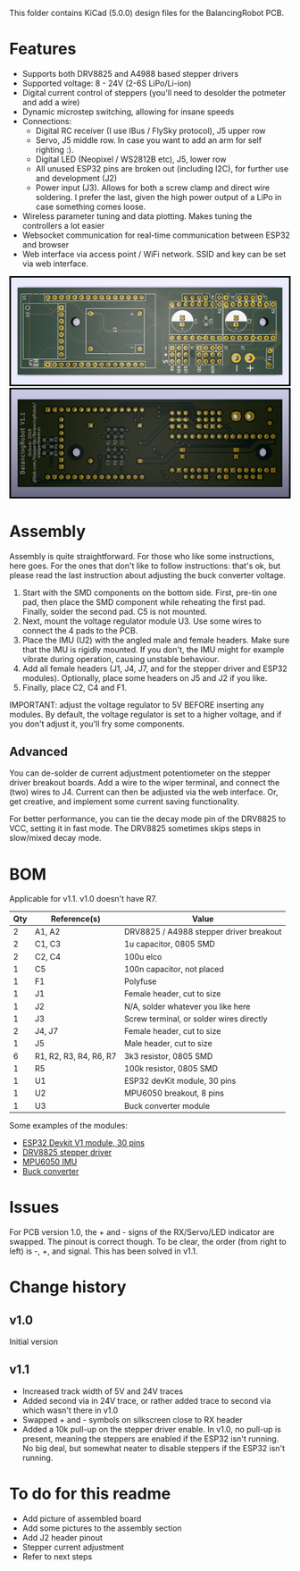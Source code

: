 
This folder contains KiCad (5.0.0) design files for the BalancingRobot PCB. 

# Features
* Supports both DRV8825 and A4988 based stepper drivers
* Supported voltage: 8 - 24V (2-6S LiPo/Li-ion)
* Digital current control of steppers (you'll need to desolder the potmeter and add a wire)
* Dynamic microstep switching, allowing for insane speeds
* Connections: 
	- Digital RC receiver (I use IBus / FlySky protocol), J5 upper row
	- Servo, J5 middle row. In case you want to add an arm for self righting :).
	- Digital LED (Neopixel / WS2812B etc), J5, lower row
	- All unused ESP32 pins are broken out (including I2C), for further use and development (J2)
	- Power input (J3). Allows for both a screw clamp and direct wire soldering. I prefer the last, given the high power output of a LiPo in case something comes loose.
* Wireless parameter tuning and data plotting. Makes tuning the controllers a lot easier
* Websocket communication for real-time communication between ESP32 and browser
* Web interface via access point / WiFi network. SSID and key can be set via web interface.

![Top side](/PCB/pictures/pcb_v1-1_top.png)
![Top side](/PCB/pictures/pcb_v1-1_bottom.png)

# Assembly
Assembly is quite straightforward. For those who like some instructions, here goes. For the ones that don't like to follow instructions: that's ok, but please read the last instruction about adjusting the buck converter voltage.

1. Start with the SMD components on the bottom side. First, pre-tin one pad, then place the SMD component while reheating the first pad. Finally, solder the second pad. C5 is not mounted.
2. Next, mount the voltage regulator module U3. Use some wires to connect the 4 pads to the PCB.
3. Place the IMU (U2) with the angled male and female headers. Make sure that the IMU is rigidly mounted. If you don't, the IMU might for example vibrate during operation, causing unstable behaviour.
4. Add all female headers (J1, J4, J7, and for the stepper driver and ESP32 modules). Optionally, place some headers on J5 and J2 if you like.
5. Finally, place C2, C4 and F1.

IMPORTANT: adjust the voltage regulator to 5V BEFORE inserting any modules. By default, the voltage regulator is set to a higher voltage, and if you don't adjust it, you'll fry some components. 

## Advanced
You can de-solder de current adjustment potentiometer on the stepper driver breakout boards. Add a wire to the wiper terminal, and connect the (two) wires to J4. Current can then be adjusted via the web interface. Or, get creative, and implement some current saving functionality.

For better performance, you can tie the decay mode pin of the DRV8825 to VCC, setting it in fast mode. The DRV8825 sometimes skips steps in slow/mixed decay mode. 

# BOM
Applicable for v1.1. v1.0 doesn't have R7.

| Qty | Reference(s)           | Value                                    |
|-----|------------------------|------------------------------------------|
| 2   | A1, A2                 | DRV8825 / A4988 stepper driver breakout  |
| 2   | C1, C3                 | 1u capacitor, 0805 SMD                   |
| 2   | C2, C4                 | 100u elco                                |
| 1   | C5                     | 100n capacitor, not placed               |
| 1   | F1                     | Polyfuse                                 |
| 1   | J1                     | Female header, cut to size               |
| 1   | J2                     | N/A, solder whatever you like here       |
| 1   | J3                     | Screw terminal, or solder wires directly |
| 2   | J4, J7                 | Female header, cut to size               |
| 1   | J5                     | Male header, cut to size                 |
| 6   | R1, R2, R3, R4, R6, R7 | 3k3 resistor, 0805 SMD                   |
| 1   | R5                     | 100k resistor, 0805 SMD                  |
| 1   | U1                     | ESP32 devKit module, 30 pins             |
| 1   | U2                     | MPU6050 breakout, 8 pins                 |
| 1   | U3                     | Buck converter module                    |

Some examples of the modules:
* [ESP32 Devkit V1 module, 30 pins](https://www.aliexpress.com/item/ESP32-Development-Board-WiFi-Bluetooth-Ultra-Low-Power-Consumption-Dual-Core-ESP-32-ESP-32S/32802431728.html?spm=a2g0s.9042311.0.0.26604c4dM62q0I)
* [DRV8825 stepper driver](https://www.aliexpress.com/item/Free-shipping-10pcs-lot-3D-Printer-StepStick-DRV8825-Stepper-Motor-Drive-Carrier-Reprap-4-layer-PCB/32292074706.html?spm=a2g0s.9042311.0.0.26604c4dM62q0I)
* [MPU6050 IMU](http://www.aliexpress.com/item/GY-521-MPU-6050-MPU6050-Module-3-Axis-analog-gyro-sensors-3-Axis-Accelerometer-Module/32340949017.html?spm=a2g0s.9042311.0.0.26604c4dM62q0I)
* [Buck converter](https://www.aliexpress.com/item/10PCS-Mini-3A-DC-DC-Converter-Step-Down-Module-Adjustable-3V-5V-16V-Power-for-RC/32639738406.html?spm=a2g0s.9042311.0.0.66ef4c4duolobi)

# Issues
For PCB version 1.0, the + and - signs of the RX/Servo/LED indicator are swapped. The pinout is correct though. To be clear, the order (from right to left) is -, +, and signal. This has been solved in v1.1.

# Change history
## v1.0 
Initial version
## v1.1
* Increased track width of 5V and 24V traces
* Added second via in 24V trace, or rather added trace to second via which wasn't there in v1.0
* Swapped + and - symbols on silkscreen close to RX header 
* Added a 10k pull-up on the stepper driver enable. In v1.0, no pull-up is present, meaning the steppers are enabled if the ESP32 isn't running. No big deal, but somewhat neater to disable steppers if the ESP32 isn't running.

# To do for this readme
* Add picture of assembled board
* Add some pictures to the assembly section
* Add J2 header pinout
* Stepper current adjustment
* Refer to next steps
